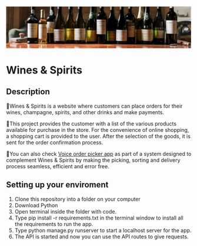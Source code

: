 [![Django](https://github.com/Wildchayote/Wines-and-Spirits/blob/main/header.PNG)](https://github.com/Wildchayote/Wines-and-Spirits)

# Wines & Spirits
## Description
💛Wines & Spirits is a website where customers can place orders for their wines, champagne, spirits, and other drinks and make payments.

💛This project provides the customer with a list of the various products available for purchase in the store.
  For the convenience of online shopping, a shopping cart is provided to the user. After the selection of the goods, it is sent for the order confirmation process.
  
💛You can also check [Voice order picker app](https://github.com/Wildchayote/Python_aop/blob/Improve/Voice_Order_picker_App.py) as part of a system designed to complement Wines & Spirits by making the picking, sorting and delivery process seamless, efficient and error free.
## Setting up your enviroment
1. Clone this repository into a folder on your computer
2. Download Python
3. Open terminal inside the folder with code.
4. Type pip install -r requirements.txt in the terminal window to install all the requirements to run the app.
5. Type python manage.py runserver to start a localhost server for the app.
6. The API is started and now you can use the API routes to give requests.
